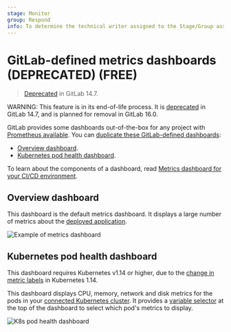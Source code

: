 ```yaml
---
stage: Monitor
group: Respond
info: To determine the technical writer assigned to the Stage/Group associated with this page, see https://about.gitlab.com/handbook/engineering/ux/technical-writing/#assignments
---
```


# GitLab-defined metrics dashboards (DEPRECATED) **(FREE)**

> [Deprecated](https://gitlab.com/gitlab-org/gitlab/-/issues/346541) in GitLab 14.7.

WARNING:
This feature is in its end-of-life process. It is [deprecated](https://gitlab.com/gitlab-org/gitlab/-/issues/346541)
in GitLab 14.7, and is planned for removal in GitLab 16.0.

GitLab provides some dashboards out-of-the-box for any project with
[Prometheus available](../../../user/project/integrations/prometheus.md). You can
[duplicate these GitLab-defined dashboards](index.md#duplicate-a-gitlab-defined-dashboard):

- [Overview dashboard](#overview-dashboard).
- [Kubernetes pod health dashboard](#kubernetes-pod-health-dashboard).

To learn about the components of a dashboard, read
[Metrics dashboard for your CI/CD environment](../index.md).

## Overview dashboard

This dashboard is the default metrics dashboard. It displays a large number of
metrics about the [deployed application](../index.md#configure-prometheus-to-gather-metrics).

![Example of metrics dashboard](../img/example-dashboard_v13_3.png)

## Kubernetes pod health dashboard

This dashboard requires Kubernetes v1.14 or higher, due to the
[change in metric labels](https://github.com/kubernetes/kubernetes/pull/69099)
in Kubernetes 1.14.

This dashboard displays CPU, memory, network and disk metrics for the pods in your
[connected Kubernetes cluster](../../../user/infrastructure/clusters/index.md). It provides a
[variable selector](templating_variables.md#metric_label_values-variable-type)
at the top of the dashboard to select which pod's metrics to display.

![K8s pod health dashboard](img/k8s_pod_health_dashboard_v13_3.png)
